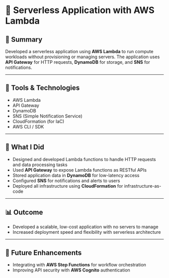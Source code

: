 # 🚀 Serverless Application with AWS Lambda

## 📌 Summary

Developed a serverless application using **AWS Lambda** to run compute workloads without provisioning or managing servers. The application uses **API Gateway** for HTTP requests, **DynamoDB** for storage, and **SNS** for notifications.

---

## 🔧 Tools & Technologies

- AWS Lambda
- API Gateway
- DynamoDB
- SNS (Simple Notification Service)
- CloudFormation (for IaC)
- AWS CLI / SDK

---

## 🧩 What I Did

- Designed and developed Lambda functions to handle HTTP requests and data processing tasks
- Used **API Gateway** to expose Lambda functions as RESTful APIs
- Stored application data in **DynamoDB** for low-latency access
- Configured **SNS** for notifications and alerts to users
- Deployed all infrastructure using **CloudFormation** for infrastructure-as-code

---

## 📊 Outcome

- Developed a scalable, low-cost application with no servers to manage
- Increased deployment speed and flexibility with serverless architecture

---

## 🧪 Future Enhancements

- Integrating with **AWS Step Functions** for workflow orchestration
- Improving API security with **AWS Cognito** authentication
